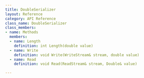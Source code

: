 ```yaml
---
title: DoubleSerializer
layout: Reference
category: API Reference
class_name: DoubleSerializer
class_members:
- name: Methods
  members:
  - name: Length
    definition: int Length(double value)
  - name: Write
    definition: void Write(WriteStream& stream, double value)
  - name: Read
    definition: void Read(ReadStream& stream, Double& value)

---
```

